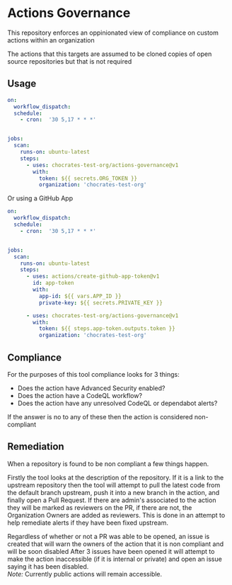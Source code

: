 # Actions Governance

This repository enforces an oppinionated view of compliance on custom actions within an organization

The actions that this targets are assumed to be cloned copies of open source repositories but that is not required

## Usage

```yaml
on:
  workflow_dispatch:
  schedule:
    - cron:  '30 5,17 * * *'


jobs:
  scan:
    runs-on: ubuntu-latest
    steps:
      - uses: chocrates-test-org/actions-governance@v1
        with:
          token: ${{ secrets.ORG_TOKEN }}
          organization: 'chocrates-test-org'
```
Or using a GitHub App

```yaml
on:
  workflow_dispatch:
  schedule:
    - cron:  '30 5,17 * * *'


jobs:
  scan:
    runs-on: ubuntu-latest
    steps:
      - uses: actions/create-github-app-token@v1
        id: app-token
        with:
          app-id: ${{ vars.APP_ID }}
          private-key: ${{ secrets.PRIVATE_KEY }}

      - uses: chocrates-test-org/actions-governance@v1
        with:
          token: ${{ steps.app-token.outputs.token }}
          organization: 'chocrates-test-org'
```

## Compliance

For the purposes of this tool compliance looks for 3 things:
- Does the action have Advanced Security enabled?
- Does the action have a CodeQL workflow?
- Does the action have any unresolved CodeQL or dependabot alerts?

If the answer is no to any of these then the action is considered non-compliant

## Remediation

When a repository is found to be non compliant a few things happen.

Firstly the tool looks at the description of the repository.  If it is a link to the upstream repository then the tool will attempt to pull the latest code from the default branch upstream, push it into a new branch in the action, and finally open a Pull Request.
If there are admin's associated to the action they will be marked as reviewers on the PR, if there are not, the Organization Owners are added as reviewers.
This is done in an attempt to help remediate alerts if they have been fixed upstream.

Regardless of whether or not a PR was able to be opened, an issue is created that will warn the owners of the action that it is non compliant and will be soon disabled
After 3 issues have been opened it will attempt to make the action inaccessible (if it is internal or private) and open an issue saying it has been disabled.  
*Note:* Currently public actions will remain accessible.


